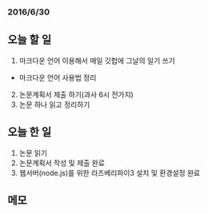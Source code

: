 ### 2016/6/30

## 오늘 할 일

1. 마크다운 언어 이용해서 매일 깃헙에 그날의 일기 쓰기
 - 마크다운 언어 사용법 정리
2. 논문계획서 제출 하기(과사 6시 전가지)
3. 논문 하나 읽고 정리하기


## 오늘 한 일
1. 논문 읽기
2. 논문계획서 작성 및 제출 완료
3. 웹서버(node.js)를 위한 라즈베리파이3 설치 및 환경설정 완료



## 메모